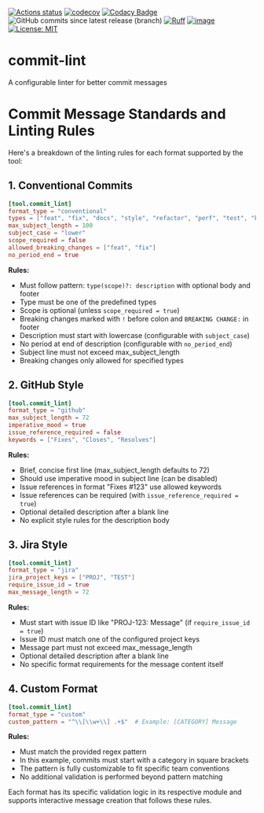 [![Actions status](https://github.com/astral-sh/ruff/workflows/CI/badge.svg)](https://github.com/astral-sh/ruff/actions)
[![codecov](https://codecov.io/gh/thetestlabs/commit-lint/graph/badge.svg?token=6DA1WBQZ8J)](https://codecov.io/gh/thetestlabs/commit-lint)
[![Codacy Badge](https://app.codacy.com/project/badge/Grade/12d604bbf25d48b2a987daddc5fe2876)](https://app.codacy.com/gh/thetestlabs/commit-lint/dashboard?utm_source=gh&utm_medium=referral&utm_content=&utm_campaign=Badge_grade)
![GitHub commits since latest release (branch)](https://img.shields.io/github/commits-since/thetestlabs/commit-lint/latest/main)
[![Ruff](https://img.shields.io/endpoint?url=https://raw.githubusercontent.com/astral-sh/ruff/main/assets/badge/v2.json)](https://github.com/astral-sh/ruff)
[![image](https://img.shields.io/pypi/pyversions/poetry.svg)](https://pypi.python.org/pypi/poetry)
<a href="https://opensource.org/licenses/MIT"><img alt="License: MIT" src="https://img.shields.io/badge/License-MIT-success.svg"></a>


# commit-lint
A configurable linter for better commit messages

# Commit Message Standards and Linting Rules

Here's a breakdown of the linting rules for each format supported by the tool:

## 1. Conventional Commits

```toml
[tool.commit_lint]
format_type = "conventional"
types = ["feat", "fix", "docs", "style", "refactor", "perf", "test", "build", "ci", "chore", "revert"]
max_subject_length = 100
subject_case = "lower"
scope_required = false
allowed_breaking_changes = ["feat", "fix"]
no_period_end = true
```

**Rules:**
- Must follow pattern: `type(scope)?: description` with optional body and footer
- Type must be one of the predefined types
- Scope is optional (unless `scope_required = true`)
- Breaking changes marked with `!` before colon and `BREAKING CHANGE:` in footer
- Description must start with lowercase (configurable with `subject_case`)
- No period at end of description (configurable with `no_period_end`)
- Subject line must not exceed max_subject_length
- Breaking changes only allowed for specified types

## 2. GitHub Style

```toml
[tool.commit_lint]
format_type = "github"
max_subject_length = 72
imperative_mood = true
issue_reference_required = false
keywords = ["Fixes", "Closes", "Resolves"]
```

**Rules:**
- Brief, concise first line (max_subject_length defaults to 72)
- Should use imperative mood in subject line (can be disabled)
- Issue references in format "Fixes #123" use allowed keywords
- Issue references can be required (with `issue_reference_required = true`)
- Optional detailed description after a blank line
- No explicit style rules for the description body

## 3. Jira Style

```toml
[tool.commit_lint]
format_type = "jira"
jira_project_keys = ["PROJ", "TEST"]
require_issue_id = true
max_message_length = 72
```

**Rules:**
- Must start with issue ID like "PROJ-123: Message" (if `require_issue_id = true`)
- Issue ID must match one of the configured project keys
- Message part must not exceed max_message_length
- Optional detailed description after a blank line
- No specific format requirements for the message content itself

## 4. Custom Format

```toml
[tool.commit_lint]
format_type = "custom"
custom_pattern = "^\\[\\w+\\] .+$"  # Example: [CATEGORY] Message
```

**Rules:**
- Must match the provided regex pattern
- In this example, commits must start with a category in square brackets
- The pattern is fully customizable to fit specific team conventions
- No additional validation is performed beyond pattern matching

Each format has its specific validation logic in its respective module and supports interactive message creation that follows these rules.

